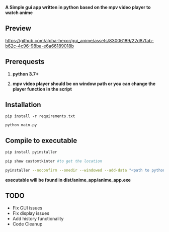 **A Simple gui app written in python based on the mpv video player to watch anime**


## Preview



https://github.com/alpha-hexor/gui_anime/assets/83006189/22d87fab-b62c-4c96-98ba-e6a66189018b



## Prerequests
1. **python 3.7+**

2. **mpv video player should be on window path or you can change the player function in the script**

## Installation

``pip install -r requirements.txt``

``python main.py``

## Compile to executable
```sh
pip install pyinstaller

pip show customtkinter #to get the location
```
```sh
pyinstaller --noconfirm --onedir --windowed --add-data "<path to python site-packages>/customtkinter;customtkinter/" --add-data "<path to python site packages>/CTkMessagebox;CTkMessagebox" --name=anime_app main.py scrapper.py
```
**executable will be found in dist/anime_app/anime_app.exe**

## TODO

* Fix GUI issues
* Fix display issues
* Add history functionality
* Code Cleanup 
